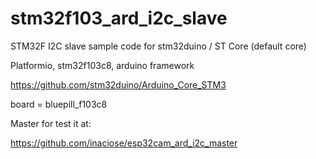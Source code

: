 # stm32f103_ard_i2c_slave

STM32F I2C slave sample code for stm32duino / ST Core (default core)

Platformio, stm32f103c8, arduino framework

https://github.com/stm32duino/Arduino_Core_STM3

board = bluepill_f103c8

Master for test it at:

https://github.com/inaciose/esp32cam_ard_i2c_master

